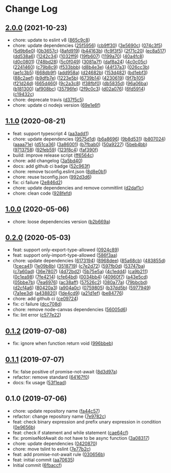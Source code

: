 # Change Log

## [2.0.0](https://github.com/plantain-00/eslint-plugin-plantain/compare/v1.1.0...v2.0.0) (2021-10-23)
  
* chore: update to eslint v8 ([865c9c8](https://github.com/plantain-00/eslint-plugin-plantain/commit/865c9c8c966aa235177c5ff150540e4360367eb3))
* chore: update dependencies ([25f5956](https://github.com/plantain-00/eslint-plugin-plantain/commit/25f5956554f61b6a74c736ba7ece605342901f3e)) ([cb9ff30](https://github.com/plantain-00/eslint-plugin-plantain/commit/cb9ff3055f8e9bba9cd8639fd6085d7dd015244d)) ([3e5690c](https://github.com/plantain-00/eslint-plugin-plantain/commit/3e5690c7d0f161ad1693e7bd9205c04de80935f2)) ([074c3f5](https://github.com/plantain-00/eslint-plugin-plantain/commit/074c3f5a74478ed56d4df58ddd453d2a4e865266)) ([5d9b6e0](https://github.com/plantain-00/eslint-plugin-plantain/commit/5d9b6e0cb1a4219fd0026006b3207babfc3ca34a)) ([0b3657c](https://github.com/plantain-00/eslint-plugin-plantain/commit/0b3657cbdea5c5ea11704cbb72caa0abb8b98508)) ([8afd919](https://github.com/plantain-00/eslint-plugin-plantain/commit/8afd91995894c371dffbdff5ec4130adbc881489)) ([b44163b](https://github.com/plantain-00/eslint-plugin-plantain/commit/b44163b52cfffc94e859448881bd348692cd7559)) ([fc9f3f5](https://github.com/plantain-00/eslint-plugin-plantain/commit/fc9f3f5536efcd032c11719a05ce2661fab26115)) ([2f71c20](https://github.com/plantain-00/eslint-plugin-plantain/commit/2f71c205f9df1462ef285e7a5620a845fcad7cec)) ([ec8a517](https://github.com/plantain-00/eslint-plugin-plantain/commit/ec8a517fc6f1c060d239098526dee5143adb1f86)) ([dd538a6](https://github.com/plantain-00/eslint-plugin-plantain/commit/dd538a6c414f206cd10e1128825e53179f2de64b)) ([1242c34](https://github.com/plantain-00/eslint-plugin-plantain/commit/1242c343c7cac10e3d59746316deb075fd732fc7)) ([1032ff9](https://github.com/plantain-00/eslint-plugin-plantain/commit/1032ff90358af11491f36f5fec3abded4bfb40fb)) ([19fb607](https://github.com/plantain-00/eslint-plugin-plantain/commit/19fb6079e4daefaa8e82c8aa45d63267edaf69b3)) ([1199a70](https://github.com/plantain-00/eslint-plugin-plantain/commit/1199a7056a2444fb2ef4a660c20361b77cac0937)) ([40a4fc8](https://github.com/plantain-00/eslint-plugin-plantain/commit/40a4fc81561e6b60271836aa848687cb0e71de46)) ([d0c0801](https://github.com/plantain-00/eslint-plugin-plantain/commit/d0c08017fcfc462e70096cf99576b815cd06b02c)) ([748bd28](https://github.com/plantain-00/eslint-plugin-plantain/commit/748bd2889595412d7375608b3cb5a2e66c373231)) ([5c0f049](https://github.com/plantain-00/eslint-plugin-plantain/commit/5c0f049f91e1d33c7be9bbe88518eacf06701f37)) ([3081a7f](https://github.com/plantain-00/eslint-plugin-plantain/commit/3081a7f6fefd73a967257cb9f1a09682cfeb861f)) ([daf8a24](https://github.com/plantain-00/eslint-plugin-plantain/commit/daf8a24260d3e7edefe0210f6f59c7ba24c57264)) ([4c0c05c](https://github.com/plantain-00/eslint-plugin-plantain/commit/4c0c05c4f2e1657e4fe2153ab146197b3b61f9fa)) ([2241460](https://github.com/plantain-00/eslint-plugin-plantain/commit/2241460b5436208481cc5b35fcfa3e9d000bde1a)) ([c79b8c9](https://github.com/plantain-00/eslint-plugin-plantain/commit/c79b8c93b88791ddc308fc5534817ef3a2b6b51a)) ([f533bbb](https://github.com/plantain-00/eslint-plugin-plantain/commit/f533bbbfcc0487411e3a82d002539265f9591bf2)) ([d8b4e3e](https://github.com/plantain-00/eslint-plugin-plantain/commit/d8b4e3ebf74969592196302e34c5edc7be7cb5dd)) ([44f37a3](https://github.com/plantain-00/eslint-plugin-plantain/commit/44f37a3f5b8ad5665e266de0a8e43b3f597b2020)) ([026cc3b](https://github.com/plantain-00/eslint-plugin-plantain/commit/026cc3b3e9040c99748bb4e94b8083ed6718bf27)) ([ae1c3b5](https://github.com/plantain-00/eslint-plugin-plantain/commit/ae1c3b5a295bec0e393dc328612099e7076fbc68)) ([668db9f](https://github.com/plantain-00/eslint-plugin-plantain/commit/668db9f1c36df37a2f6e60ecb678b3b5bf05bc1a)) ([add958a](https://github.com/plantain-00/eslint-plugin-plantain/commit/add958aade082ed14e3a99e67357728f0003e828)) ([d24682b](https://github.com/plantain-00/eslint-plugin-plantain/commit/d24682bb3ae128831502ac6e5c02715d5a4d981d)) ([153d482](https://github.com/plantain-00/eslint-plugin-plantain/commit/153d4827c6ebcc7660a27ce03b5075df71031ced)) ([bd1ebf3](https://github.com/plantain-00/eslint-plugin-plantain/commit/bd1ebf3acc946faf01d8075aa4a9101e9e3da215)) ([88c2aef](https://github.com/plantain-00/eslint-plugin-plantain/commit/88c2aef455aa2133b15ee04a89f90de7c2bbe5e0)) ([b9dfb7e](https://github.com/plantain-00/eslint-plugin-plantain/commit/b9dfb7e59a4d665864b8da35fe9a19bb0b5aba42)) ([1223e5b](https://github.com/plantain-00/eslint-plugin-plantain/commit/1223e5b1f7f38804f6e9f5477eda89a910f01c51)) ([6739b14](https://github.com/plantain-00/eslint-plugin-plantain/commit/6739b14a7ba4cfb70dbde741e551b7d0e3f13247)) ([4230619](https://github.com/plantain-00/eslint-plugin-plantain/commit/42306191b2e13eaa133691c20e41fc7ee1c9ea59)) ([9f7b105](https://github.com/plantain-00/eslint-plugin-plantain/commit/9f7b10549516346ffd9b244c38f1e0af0eb572b9)) ([f21d24d](https://github.com/plantain-00/eslint-plugin-plantain/commit/f21d24d186b8c48668e3602cf43c7c8edd465156)) ([665d460](https://github.com/plantain-00/eslint-plugin-plantain/commit/665d4603948534f1edeba69ccc15753c4626432c)) ([9c2a3c8](https://github.com/plantain-00/eslint-plugin-plantain/commit/9c2a3c8d69d4a9613c6f8d7f29ccbf6a91dc4ca9)) ([f38fbf0](https://github.com/plantain-00/eslint-plugin-plantain/commit/f38fbf0dda8aa31fb9957934979ed19ccbd02497)) ([db5835d](https://github.com/plantain-00/eslint-plugin-plantain/commit/db5835d4b1bc54152135786eebf01dce0cf1177a)) ([96a06ba](https://github.com/plantain-00/eslint-plugin-plantain/commit/96a06badc779d95af0eb329cf41022d83a749590)) ([b181300](https://github.com/plantain-00/eslint-plugin-plantain/commit/b181300c3b092dafcaee81a929e97294fdfaf508)) ([af908bc](https://github.com/plantain-00/eslint-plugin-plantain/commit/af908bc7a7c66d9caaff1c8a1e571b7d16ba7c4e)) ([35796fe](https://github.com/plantain-00/eslint-plugin-plantain/commit/35796fe0c37b859971ba047c578c83aa26a3becd)) ([2f9c0c3](https://github.com/plantain-00/eslint-plugin-plantain/commit/2f9c0c3896515a7614175b5efa10b6c4f35c3079)) ([d02a076](https://github.com/plantain-00/eslint-plugin-plantain/commit/d02a0760dc14960f42fd6235e64a450346aa0446)) ([6fd5914](https://github.com/plantain-00/eslint-plugin-plantain/commit/6fd5914e921550c7a00aab2bdb672429d9091aec)) ([c19432c](https://github.com/plantain-00/eslint-plugin-plantain/commit/c19432cc696ade043b3e1d995563433b39c462cf))
* chore: deprecate travis ([d37f5c5](https://github.com/plantain-00/eslint-plugin-plantain/commit/d37f5c5725b2fdfc0a57f5d0c8aac92d12e9025c))
* chore: update ci nodejs version ([69e1e6f](https://github.com/plantain-00/eslint-plugin-plantain/commit/69e1e6fc0999ddcb78ff9282c944d906c6b85a62))

## [1.1.0](https://github.com/plantain-00/eslint-plugin-plantain/compare/v1.0.0...v1.1.0) (2020-08-21)
  
* feat: support typescript 4 ([aa3add1](https://github.com/plantain-00/eslint-plugin-plantain/commit/aa3add13df9aebdf042c84c8f5bbded45236a3c3))
* chore: update dependencies ([9575d1d](https://github.com/plantain-00/eslint-plugin-plantain/commit/9575d1d689581832c7132f40aed611014034c017)) ([b6a8696](https://github.com/plantain-00/eslint-plugin-plantain/commit/b6a8696bc8ad7138affb1577571c2207ec0b83b2)) ([9b8d531](https://github.com/plantain-00/eslint-plugin-plantain/commit/9b8d5313e026da77c9e6729d90112a1d5e26fecd)) ([b807024](https://github.com/plantain-00/eslint-plugin-plantain/commit/b80702425d444b6f48827728842d4ff0ccd92970)) ([aaaa71e](https://github.com/plantain-00/eslint-plugin-plantain/commit/aaaa71e8f7e5fc9af67c5001e1c0addac01f6e94)) ([d51ca36](https://github.com/plantain-00/eslint-plugin-plantain/commit/d51ca36a5f69058237f2b8bce647282c5602f2e0)) ([3a86001](https://github.com/plantain-00/eslint-plugin-plantain/commit/3a8600198d9a9c6de7f8982e3c20ecfd0cd9d36c)) ([b7fbab0](https://github.com/plantain-00/eslint-plugin-plantain/commit/b7fbab03b39d05fa7e3de94b1cb6494ccdf75379)) ([50a9227](https://github.com/plantain-00/eslint-plugin-plantain/commit/50a922748a14d525054aa42001bef9c9d487cc67)) ([5beb4bb](https://github.com/plantain-00/eslint-plugin-plantain/commit/5beb4bb67ea958c13f73707399160310c66d02ad)) ([9713758](https://github.com/plantain-00/eslint-plugin-plantain/commit/9713758094de51d4f2f337e51ef88ebfb2c19901)) ([92feb59](https://github.com/plantain-00/eslint-plugin-plantain/commit/92feb591599eb742ac508cdf35ea9390bf51151d)) ([123f8c4](https://github.com/plantain-00/eslint-plugin-plantain/commit/123f8c4a4a91c81b992b1d16f1cdf8991c8c4037)) ([faf390f](https://github.com/plantain-00/eslint-plugin-plantain/commit/faf390fcbd3019317c3fb41d590f8779975c7578))
* build: improve release script ([ff6564c](https://github.com/plantain-00/eslint-plugin-plantain/commit/ff6564c76ca3bb5f84ed9bf031cd0dbf671257a4))
* chore: add changelog ([3a5bd40](https://github.com/plantain-00/eslint-plugin-plantain/commit/3a5bd401a7ff888fe8512484be3aa91e5dafde67))
* docs: add github ci badge ([52c963f](https://github.com/plantain-00/eslint-plugin-plantain/commit/52c963f6cecec18b8d2a3e5ba975925e894a4d89))
* chore: remove tsconfig.eslint.json ([8d8e0b1](https://github.com/plantain-00/eslint-plugin-plantain/commit/8d8e0b1099b110cd590189c4c19f7390861b8b09))
* chore: reuse tsconfig.json ([992d3d6](https://github.com/plantain-00/eslint-plugin-plantain/commit/992d3d6948deaf31bdb87451daae0c6df8d7f5b8))
* fix: ci failure ([2e846d2](https://github.com/plantain-00/eslint-plugin-plantain/commit/2e846d221f93eb08cd06e9ec46adf219d4c0f929))
* chore: update dependencies and remove commitlint ([d2daf1c](https://github.com/plantain-00/eslint-plugin-plantain/commit/d2daf1c7df3c7640f774e6909569c8999bd6d169))
* chore: clean code ([928fefd](https://github.com/plantain-00/eslint-plugin-plantain/commit/928fefddffc30537255e94e4fdc02ccec40bd550))

## [1.0.0](https://github.com/plantain-00/eslint-plugin-plantain/compare/v0.2.0...v1.0.0) (2020-05-06)
  
* chore: loose dependencies version ([b2b669a](https://github.com/plantain-00/eslint-plugin-plantain/commit/b2b669a3244ca038bf00d06c47341e5499d77f89))

## [0.2.0](https://github.com/plantain-00/eslint-plugin-plantain/compare/v0.1.2...v0.2.0) (2020-05-03)
  
* feat: support only-export-type-allowed ([0924c89](https://github.com/plantain-00/eslint-plugin-plantain/commit/0924c8991eb38dd0690c70e04af91358a7a6d3e8))
* feat: support only-import-type-allowed ([586f3aa](https://github.com/plantain-00/eslint-plugin-plantain/commit/586f3aaa139bc0790b0b14584472d97827b51623))
* chore: update dependencies ([6173194](https://github.com/plantain-00/eslint-plugin-plantain/commit/6173194a96e05f90cbffd762b01233c303257707)) ([8968dee](https://github.com/plantain-00/eslint-plugin-plantain/commit/8968dee44c4cf76d2df5d0de0ef341447268d93f)) ([85a68cb](https://github.com/plantain-00/eslint-plugin-plantain/commit/85a68cbb6dcc5068b9ecfb862e7bcbc993f06467)) ([483855d](https://github.com/plantain-00/eslint-plugin-plantain/commit/483855d5a6299470e137d871e4b4323c5cf04fd1)) ([1ceca41](https://github.com/plantain-00/eslint-plugin-plantain/commit/1ceca414898d56c1a6d08d6aa8c14f2e993a72fa)) ([1e09b8b](https://github.com/plantain-00/eslint-plugin-plantain/commit/1e09b8b5c2f00abd0eea3872667fc38255f65984)) ([3518719](https://github.com/plantain-00/eslint-plugin-plantain/commit/3518719e351cda264b259c8a4ce310ccc9fc8615)) ([c7e2d72](https://github.com/plantain-00/eslint-plugin-plantain/commit/c7e2d72edbd5c1cbe9d93c32e23ca6a518eb6caa)) ([597fb0d](https://github.com/plantain-00/eslint-plugin-plantain/commit/597fb0d562e65c1b500154b1d5fb5a3fedd929a1)) ([53747ba](https://github.com/plantain-00/eslint-plugin-plantain/commit/53747ba7a025f727684181d5b2d1440451096bcc)) ([c7a60ad](https://github.com/plantain-00/eslint-plugin-plantain/commit/c7a60adca5ac31954cc80b6f3cf7103de1aea9bd)) ([36e7807](https://github.com/plantain-00/eslint-plugin-plantain/commit/36e780776372f00e4f5fa3f4a1e6c586dbb3583e)) ([4d72bd2](https://github.com/plantain-00/eslint-plugin-plantain/commit/4d72bd2916a3aeecb09e0e84a80053e76137d127)) ([5b75e5a](https://github.com/plantain-00/eslint-plugin-plantain/commit/5b75e5af2089adaeba56da0cac960e1600bb362b)) ([4c1edd4](https://github.com/plantain-00/eslint-plugin-plantain/commit/4c1edd4a078da8a85f7113e82e887c8fa6b268f4)) ([ca9b211](https://github.com/plantain-00/eslint-plugin-plantain/commit/ca9b211418319f614453daf91bbb251b90509da0)) ([0c1ea98](https://github.com/plantain-00/eslint-plugin-plantain/commit/0c1ea9847593a38993443805be9ade481b47b048)) ([7fe4214](https://github.com/plantain-00/eslint-plugin-plantain/commit/7fe421448b8f29066ed0300ad403232e5ab63b2f)) ([cfe64bd](https://github.com/plantain-00/eslint-plugin-plantain/commit/cfe64bda1fa00a690b3e61e38ba6b764368fc0f9)) ([0034bb4](https://github.com/plantain-00/eslint-plugin-plantain/commit/0034bb48e619164e60c4f3dd7449cda9fdcaeb5b)) ([40960f7](https://github.com/plantain-00/eslint-plugin-plantain/commit/40960f751ba85cb57c2397e40de90a91eeb36496)) ([a43e5cd](https://github.com/plantain-00/eslint-plugin-plantain/commit/a43e5cd0e7ee62031898c1c3feb94783e7230a5c)) ([05bbe7b](https://github.com/plantain-00/eslint-plugin-plantain/commit/05bbe7b376020cb8f24cffc9e0f1d563885756a6)) ([7ea6976](https://github.com/plantain-00/eslint-plugin-plantain/commit/7ea6976d1c4f6e13252197f9fa3720af0b68017a)) ([ac38aff](https://github.com/plantain-00/eslint-plugin-plantain/commit/ac38affc46ddbac703e7ca7476bdb9ca56c05eb1)) ([57526c2](https://github.com/plantain-00/eslint-plugin-plantain/commit/57526c28dbe80011c74a17ef22cf4838dbd93a06)) ([080a77a](https://github.com/plantain-00/eslint-plugin-plantain/commit/080a77a666ddc81e5e25bcdfb93aac8aa2debd7a)) ([79bbcbd](https://github.com/plantain-00/eslint-plugin-plantain/commit/79bbcbd7eb7ad2b46d54f949ee7b8a2bcb7670aa)) ([d2cf4a6](https://github.com/plantain-00/eslint-plugin-plantain/commit/d2cf4a66d01a5654f96f7f6d20ef5fb39cdfb8b2)) ([80420a3](https://github.com/plantain-00/eslint-plugin-plantain/commit/80420a3e333afeb964f85479d082d4c592e42b2d)) ([a904a0c](https://github.com/plantain-00/eslint-plugin-plantain/commit/a904a0c412680bef20e8b4212b6d2c92ff276480)) ([0759805](https://github.com/plantain-00/eslint-plugin-plantain/commit/07598053252fd8f73a292f2b78f5693f7d0c4f32)) ([b37dd5b](https://github.com/plantain-00/eslint-plugin-plantain/commit/b37dd5b009963962cc14d39eb46015f5fd9cefc2)) ([5977949](https://github.com/plantain-00/eslint-plugin-plantain/commit/5977949ae1a5a2a6130db636538ef72a873425c5)) ([7a1ee3d](https://github.com/plantain-00/eslint-plugin-plantain/commit/7a1ee3d20404bf88e80435be9ac300d1b7e3c08c)) ([a438820](https://github.com/plantain-00/eslint-plugin-plantain/commit/a43882064d2d55c7f02804483f1cfb7d3ca90156)) ([1de4cd9](https://github.com/plantain-00/eslint-plugin-plantain/commit/1de4cd9413e619a90be768dd65952392e0e82d98)) ([a21d1ef](https://github.com/plantain-00/eslint-plugin-plantain/commit/a21d1efab343d5cbee82463dfd79aecd46df0663)) ([be84776](https://github.com/plantain-00/eslint-plugin-plantain/commit/be84776dd49e789569002fc1f9c591eb6a5da339))
* chore: add github ci ([ce09724](https://github.com/plantain-00/eslint-plugin-plantain/commit/ce0972483a67acf0ac7ff51a4cd2c1bb2644e9fb))
* fix: ci failure ([dcc708d](https://github.com/plantain-00/eslint-plugin-plantain/commit/dcc708d529e127de4c28c81cc79979c33e5ad2dc))
* chore: remove node-canvas dependencies ([56005d6](https://github.com/plantain-00/eslint-plugin-plantain/commit/56005d6721a04b00a8ca5ce19426a96debd33eed))
* fix: lint error ([c577e22](https://github.com/plantain-00/eslint-plugin-plantain/commit/c577e2281ccffc53c5d1bfaf19320f1643a1bcc4))

## [0.1.2](https://github.com/plantain-00/eslint-plugin-plantain/compare/v0.1.1...v0.1.2) (2019-07-08)
  
* fix: ignore when function return void ([996bbeb](https://github.com/plantain-00/eslint-plugin-plantain/commit/996bbeb5bd4ebaf627b85b61be3d9ce064570c86))

## [0.1.1](https://github.com/plantain-00/eslint-plugin-plantain/compare/v0.1.0...v0.1.1) (2019-07-07)
  
* fix: false positive of promise-not-await ([8d3d97a](https://github.com/plantain-00/eslint-plugin-plantain/commit/8d3d97ad237d7348527dd7058561e6eecea294d6))
* refactor: remove standard ([64167f0](https://github.com/plantain-00/eslint-plugin-plantain/commit/64167f0a3593f3823ecbe6013659557253724fa1))
* docs: fix usage ([53f1ead](https://github.com/plantain-00/eslint-plugin-plantain/commit/53f1ead6b0ccd15ab18ec72eb714a7d79a3ce439))

## 0.1.0 (2019-07-06)
  
* chore: update repository name ([fa44c57](https://github.com/plantain-00/eslint-plugin-plantain/commit/fa44c570e1a1a23d5f949d1b1d84963744c1304e))
* refactor: change repository name ([7e9782c](https://github.com/plantain-00/eslint-plugin-plantain/commit/7e9782c983ea2185870566c85c789d3905f6e9c4))
* feat: check binary expression and prefix unary expression in condition ([0e9656b](https://github.com/plantain-00/eslint-plugin-plantain/commit/0e9656b608475bf5a20d39439f6db12d4542fd95))
* feat: check if statement and while statement ([cae64cf](https://github.com/plantain-00/eslint-plugin-plantain/commit/cae64cf8ee38e4f635208a0908370bdfd4a6b1ad))
* fix: promiseNotAwait do not have to be async function ([3a08317](https://github.com/plantain-00/eslint-plugin-plantain/commit/3a083172c9af7d1c88090ade3c83563beca0af35))
* chore: update dependencies ([0420870](https://github.com/plantain-00/eslint-plugin-plantain/commit/0420870019998dd6785b6b3561c5532691554371))
* chore: move tslint to eslint ([7e77b2c](https://github.com/plantain-00/eslint-plugin-plantain/commit/7e77b2c30e37555382e786288666caba0483cb7d))
* feat: add promise-not-await rule ([030656b](https://github.com/plantain-00/eslint-plugin-plantain/commit/030656b344719bb7c5e30f0ed4029e68e846e7ad))
* feat: initial commit ([aa70635](https://github.com/plantain-00/eslint-plugin-plantain/commit/aa70635298697d6be54509fecfff716fe49669a7))
* Initial commit ([6fbaccf](https://github.com/plantain-00/eslint-plugin-plantain/commit/6fbaccf429a1467f5d6079d554c5fa83f42b5ba9))
